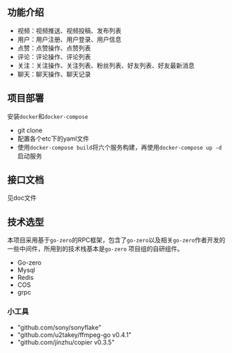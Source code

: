 ## 功能介绍

- 视频：视频推送、视频投稿、发布列表
- 用户：用户注册、用户登录、用户信息
- 点赞：点赞操作、点赞列表
- 评论：评论操作、评论列表
- 关注：关注操作、关注列表、粉丝列表、好友列表、好友最新消息
- 聊天：聊天操作、聊天记录

## 项目部署

安装`docker`和`docker-compose`

- git clone
- 配置各个etc下的yaml文件
- 使用`docker-compose build`将六个服务构建，再使用`docker-compose up -d`启动服务

## 接口文档
见doc文件

## 技术选型
本项目采用基于`go-zero`的RPC框架，包含了`go-zero`以及相关`go-zero`作者开发的一些中间件，所用到的技术栈基本是`go-zero`
项目组的自研组件。

- Go-zero
- Mysql
- Redis
- COS
- grpc

### 小工具
- "github.com/sony/sonyflake"
- "github.com/u2takey/ffmpeg-go v0.4.1"
- "github.com/jinzhu/copier v0.3.5"